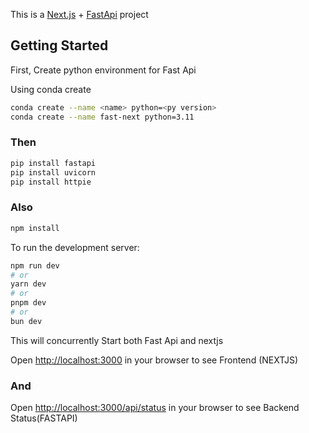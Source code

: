 This is a [Next.js](https://nextjs.org/) + [FastApi](https://fastapi.tiangolo.com/) project 
## Getting Started

First, Create python environment for Fast Api 

Using conda create
```bash
conda create --name <name> python=<py version> 
conda create --name fast-next python=3.11 
```

### Then
```bash
pip install fastapi
pip install uvicorn
pip install httpie
```

### Also
```bash
npm install
```
To run the development server:

```bash
npm run dev
# or
yarn dev
# or
pnpm dev
# or
bun dev
```
This will concurrently Start both Fast Api and nextjs 

Open [http://localhost:3000](http://localhost:3000) in your browser to see Frontend (NEXTJS)
### And
Open [http://localhost:3000/api/status](http://localhost:3000/api/status) in your browser to see Backend Status(FASTAPI) 
